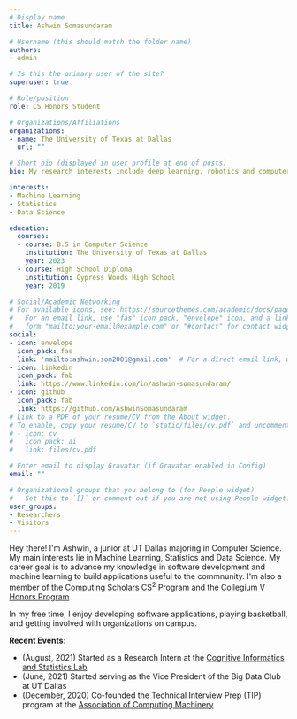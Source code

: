 ```yaml
---
# Display name
title: Ashwin Somasundaram

# Username (this should match the folder name)
authors:
- admin

# Is this the primary user of the site?
superuser: true

# Role/position
role: CS Honors Student

# Organizations/Affiliations
organizations:
- name: The University of Texas at Dallas
  url: ""

# Short bio (displayed in user profile at end of posts)
bio: My research interests include deep learning, robotics and computer vision.

interests:
- Machine Learning
- Statistics
- Data Science

education:
  courses:
  - course: B.S in Computer Science
    institution: The University of Texas at Dallas
    year: 2023
  - course: High School Diploma
    institution: Cypress Woods High School
    year: 2019

# Social/Academic Networking
# For available icons, see: https://sourcethemes.com/academic/docs/page-builder/#icons
#   For an email link, use "fas" icon pack, "envelope" icon, and a link in the
#   form "mailto:your-email@example.com" or "#contact" for contact widget.
social:
- icon: envelope
  icon_pack: fas
  link: 'mailto:ashwin.som2001@gmail.com'  # For a direct email link, use "mailto:test@example.org".
- icon: linkedin
  icon_pack: fab
  link: https://www.linkedin.com/in/ashwin-somasundaram/
- icon: github
  icon_pack: fab
  link: https://github.com/AshwinSomasundaram
# Link to a PDF of your resume/CV from the About widget.
# To enable, copy your resume/CV to `static/files/cv.pdf` and uncomment the lines below.
# - icon: cv
#   icon_pack: ai
#   link: files/cv.pdf

# Enter email to display Gravatar (if Gravatar enabled in Config)
email: ""

# Organizational groups that you belong to (for People widget)
#   Set this to `[]` or comment out if you are not using People widget.
user_groups:
- Researchers
- Visitors
---
```


Hey there! I'm Ashwin, a junior at UT Dallas majoring in Computer Science. My main interests lie in Machine Learning, Statistics and Data Science. My career goal is to advance my knowledge in software development and machine learning to build applications useful to the commnunity. I'm also a member of the [Computing Scholars CS<sup>2</sup> Program](https://cs.utdallas.edu/computingscholars/) and the [Collegium V Honors Program](https://honors.utdallas.edu/cv). 

In my free time, I enjoy developing software applications, playing basketball, and getting involved with organizations on campus. 

**Recent Events**:
* (August, 2021) Started as a Research Intern at the [Cognitive Informatics and Statistics Lab](https://labs.utdallas.edu/coinslab/)
* (June, 2021) Started serving as the Vice President of the Big Data Club at UT Dallas
* (December, 2020) Co-founded the Technical Interview Prep (TIP) program at the [Association of Computing Machinery](https://www.acmutd.co)
